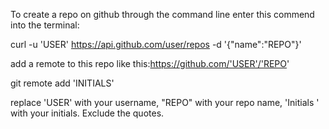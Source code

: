 To create a repo on github through the command line enter this commend into the terminal:

curl -u 'USER' https://api.github.com/user/repos -d '{"name":"REPO"}'

add a remote to this repo like this:https://github.com/'USER'/'REPO'

git remote add 'INITIALS'

replace 'USER' with your username, "REPO" with your repo name, 'Initials ' with your initials. Exclude the quotes. 

